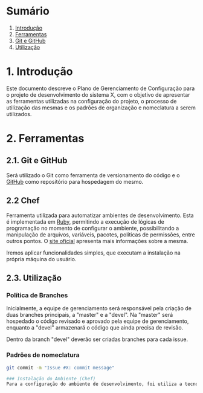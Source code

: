 # Sumário
1.  [Introdução](#2-ferramentas)
2.  [Ferramentas](#2-ferramentas)
 1. [Git e GitHub](#21-git-e-github)
 2. [Utilização](#22-utiliza%C3%A7%C3%A3o)

# 1. Introdução

Este documento descreve o Plano de Gerenciamento de Configuração para o projeto de desenvolvimento do sistema X, 
com o objetivo de apresentar as ferramentas utilizadas na configuração do projeto, o processo de utilização das 
mesmas e os padrões de organização e nomeclatura a serem utilizados.

# 2. Ferramentas

## 2.1. Git e GitHub

Será utilizado o Git como ferramenta de versionamento do código e o [GitHub](http://github.com/) como repositório para hospedagem do mesmo.

## 2.2 Chef

Ferramenta utilizada para automatizar ambientes de desenvolvimento. Esta é implementada em [Ruby](https://www.ruby-lang.org/pt/), permitindo a execução de lógicas de programação no momento de configurar o ambiente, possibilitando a manipulação de arquivos, variáveis, pacotes, políticas de permissões, entre outros pontos. O [site oficial](https://www.chef.io/chef/)  apresenta mais informações sobre a mesma. 

Iremos aplicar funcionalidades simples, que executam a instalação na própria máquina do usuário.

## 2.3. Utilização

### Política de Branches

Inicialmente, a equipe de gerenciamento será responsável pela criação de duas branches principais, a "master" e a "devel". Na "master" será hospedado o código revisado e aprovado pela equipe de gerenciamento, enquanto a "devel" armazenará o código que ainda precisa de revisão.

Dentro da branch "devel" deverão ser criadas branches para cada issue.

### Padrões de nomeclatura

```sh
git commit -m "Issue #X: commit message"

### Instalação do Ambiente (Chef)
Para a configuração do ambiente de desenvolvimento, foi utiliza a tecnologia C
